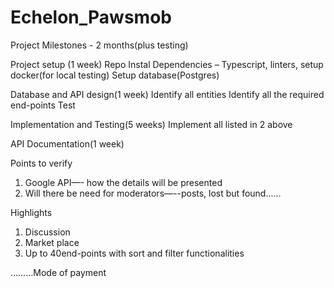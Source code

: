 # Echelon_Pawsmob

Project Milestones - 2 months(plus testing)

Project setup (1 week)
Repo
Instal Dependencies – Typescript, linters, setup docker(for local testing)
Setup database(Postgres)

Database and API design(1 week)
Identify all entities
Identify all the required end-points
Test

Implementation and Testing(5 weeks)
Implement all listed in 2 above

API Documentation(1 week)


Points to verify
1.	Google API—- how the details will be presented
2. 	Will there be need for moderators—--posts, lost but found......

Highlights
1.	Discussion
2.	Market place
3.	Up to 40end-points with sort and filter functionalities

………Mode of payment


